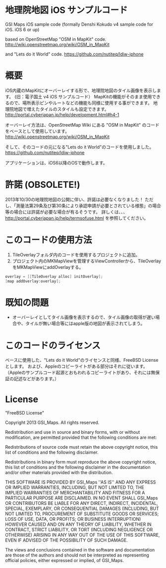 # 地理院地図 iOS サンプルコード

GSI Maps iOS sample code (formally Denshi Kokudo v4 sample code for iOS. iOS 6 or up)

based on OpenStreetMap "OSM in MapKit" code.
http://wiki.openstreetmap.org/wiki/OSM_in_MapKit

and "Lets do it World" code.
https://github.com/nutiteq/ldiw-iphone

# 概要
iOS内蔵のMapKitにオーバーレイする形で、地理院地図のタイル画像を表示します。
(旧：電子国土 v4 iOS サンプルコード）
MapKitの機能がそのまま使用できるので、場所表示ピンやルートなどの機能も同様に使用する事ができます。
地理院地図で増えたタイルのスタイルも設定できます。
http://portal.cyberjapan.jp/help/development.html#h4-1

オーバーレイ方法は、OpenStreetMap Wiki にある "OSM in MapKit" のコードをベースとして使用しています。
http://wiki.openstreetmap.org/wiki/OSM_in_MapKit

そして、そのコードの元になる"Lets do it World"のコードを使用しました。
https://github.com/nutiteq/ldiw-iphone

アプリケーションは、iOS6以降のOSで動作します。

# 許諾 (OBSOLETE!)
2013年10/30の地理院地図の公開に伴い、許諾は必要なくなりました！
ただし、「測量法第29条及び第30条により承認申請が必要とされている様態」の場合等の場合には許諾が必要な場合が有るそうです。
詳しくは、、、 http://portal.cyberjapan.jp/help/termsofuse.html を参照してください。

# このコードの使用方法
1. TileOverlayフォルダ内のコードを使用するプロジェクトに追加。
2. プロジェクト内のMKMapViewを管理するViewControllerから、TileOverlayをMKMapViewにaddOverlayする。
```Objective-C
overlay = [[TileOverlay alloc] initOverlay];
[map addOverlay:overlay];
```

# 既知の問題
* オーバーレイとしてタイル画像を表示するので、タイル画像の取得が遅い場合や、タイルが無い場合等にはapple版の地図が表示されてしまう。

# このコードのライセンス
ベースに使用した、"Lets do it World"のライセンスと同様、FreeBSD Licenseとします。
および、Appleのコピーライトがある部分はそれに従います。（Appleのサンプルコード起源とおもわれるコピーライトがあり、それには無保証の記述などがあります。）

# License
"FreeBSD License"

Copyright 2013 GSI_Maps. All rights reserved.

Redistribution and use in source and binary forms, with or without modification, are permitted provided that the following conditions are met:

Redistributions of source code must retain the above copyright notice, this list of conditions and the following disclaimer.

Redistributions in binary form must reproduce the above copyright notice, this list of conditions and the following disclaimer in the documentation and/or other materials provided with the distribution.

THIS SOFTWARE IS PROVIDED BY GSI_Maps ''AS IS'' AND ANY EXPRESS OR IMPLIED WARRANTIES, INCLUDING, BUT NOT LIMITED TO, THE IMPLIED WARRANTIES OF MERCHANTABILITY AND FITNESS FOR A PARTICULAR PURPOSE ARE DISCLAIMED. IN NO EVENT SHALL GSI_Maps OR CONTRIBUTORS BE LIABLE FOR ANY DIRECT, INDIRECT, INCIDENTAL, SPECIAL, EXEMPLARY, OR CONSEQUENTIAL DAMAGES (INCLUDING, BUT NOT LIMITED TO, PROCUREMENT OF SUBSTITUTE GOODS OR SERVICES; LOSS OF USE, DATA, OR PROFITS; OR BUSINESS INTERRUPTION) HOWEVER CAUSED AND ON ANY THEORY OF LIABILITY, WHETHER IN CONTRACT, STRICT LIABILITY, OR TORT (INCLUDING NEGLIGENCE OR OTHERWISE) ARISING IN ANY WAY OUT OF THE USE OF THIS SOFTWARE, EVEN IF ADVISED OF THE POSSIBILITY OF SUCH DAMAGE.

The views and conclusions contained in the software and documentation are those of the authors and should not be interpreted as representing official policies, either expressed or implied, of GSI_Maps.
